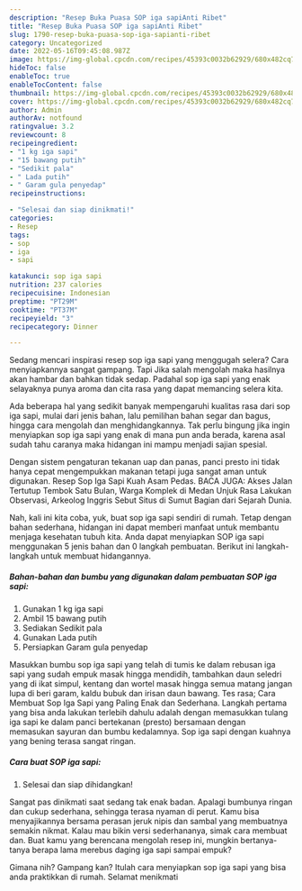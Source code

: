 ```yaml
---
description: "Resep Buka Puasa SOP iga sapiAnti Ribet"
title: "Resep Buka Puasa SOP iga sapiAnti Ribet"
slug: 1790-resep-buka-puasa-sop-iga-sapianti-ribet
category: Uncategorized
date: 2022-05-16T09:45:08.987Z
image: https://img-global.cpcdn.com/recipes/45393c0032b62929/680x482cq70/sop-iga-sapi-foto-resep-utama.jpg
hideToc: false
enableToc: true
enableTocContent: false
thumbnail: https://img-global.cpcdn.com/recipes/45393c0032b62929/680x482cq70/sop-iga-sapi-foto-resep-utama.jpg
cover: https://img-global.cpcdn.com/recipes/45393c0032b62929/680x482cq70/sop-iga-sapi-foto-resep-utama.jpg
author: Admin
authorAv: notfound
ratingvalue: 3.2
reviewcount: 8
recipeingredient:
- "1 kg iga sapi"
- "15 bawang putih"
- "Sedikit pala"
- " Lada putih"
- " Garam gula penyedap"
recipeinstructions:

- "Selesai dan siap dinikmati!"
categories:
- Resep
tags:
- sop
- iga
- sapi

katakunci: sop iga sapi 
nutrition: 237 calories
recipecuisine: Indonesian
preptime: "PT29M"
cooktime: "PT37M"
recipeyield: "3"
recipecategory: Dinner

---
```



Sedang mencari inspirasi resep sop iga sapi yang menggugah selera? Cara menyiapkannya sangat gampang. Tapi Jika salah mengolah maka hasilnya akan hambar dan bahkan tidak sedap. Padahal sop iga sapi yang enak selayaknya punya aroma dan cita rasa yang dapat memancing selera kita.


Ada beberapa hal yang sedikit banyak mempengaruhi kualitas rasa dari sop iga sapi, mulai dari jenis bahan, lalu pemilihan bahan segar dan bagus, hingga cara mengolah dan menghidangkannya. Tak perlu bingung jika ingin menyiapkan sop iga sapi yang enak di mana pun anda berada, karena asal sudah tahu caranya maka hidangan ini mampu menjadi sajian spesial.

Dengan sistem pengaturan tekanan uap dan panas, panci presto ini tidak hanya cepat mengempukkan makanan tetapi juga sangat aman untuk digunakan. Resep Sop Iga Sapi Kuah Asam Pedas. BACA JUGA: Akses Jalan Tertutup Tembok Satu Bulan, Warga Komplek di Medan Unjuk Rasa Lakukan Observasi, Arkeolog Inggris Sebut Situs di Sumut Bagian dari Sejarah Dunia.


Nah, kali ini kita coba, yuk, buat sop iga sapi sendiri di rumah. Tetap dengan bahan sederhana, hidangan ini dapat memberi manfaat untuk membantu menjaga kesehatan tubuh kita. Anda dapat menyiapkan SOP iga sapi menggunakan 5 jenis bahan dan 0 langkah pembuatan. Berikut ini langkah-langkah untuk membuat hidangannya.

<!--inarticleads1-->

##### Bahan-bahan dan bumbu yang digunakan dalam pembuatan SOP iga sapi:

1. Gunakan 1 kg iga sapi
1. Ambil 15 bawang putih
1. Sediakan Sedikit pala
1. Gunakan  Lada putih
1. Persiapkan  Garam gula penyedap


Masukkan bumbu sop iga sapi yang telah di tumis ke dalam rebusan iga sapi yang sudah empuk masak hingga mendidih, tambahkan daun seledri yang di ikat simpul, kentang dan wortel masak hingga semua matang jangan lupa di beri garam, kaldu bubuk dan irisan daun bawang. Tes rasa; Cara Membuat Sop Iga Sapi yang Paling Enak dan Sederhana. Langkah pertama yang bisa anda lakukan terlebih dahulu adalah dengan memasukkan tulang iga sapi ke dalam panci bertekanan (presto) bersamaan dengan memasukan sayuran dan bumbu kedalamnya. Sop iga sapi dengan kuahnya yang bening terasa sangat ringan. 

<!--inarticleads2-->

##### Cara buat SOP iga sapi:


1. Selesai dan siap dihidangkan!

Sangat pas dinikmati saat sedang tak enak badan. Apalagi bumbunya ringan dan cukup sederhana, sehingga terasa nyaman di perut. Kamu bisa menyajikannya bersama perasan jeruk nipis dan sambal yang membuatnya semakin nikmat. Kalau mau bikin versi sederhananya, simak cara membuat dan. Buat kamu yang berencana mengolah resep ini, mungkin bertanya-tanya berapa lama merebus daging iga sapi sampai empuk? 

Gimana nih? Gampang kan? Itulah cara menyiapkan sop iga sapi yang bisa anda praktikkan di rumah. Selamat menikmati
